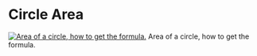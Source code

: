 # Circle Area

[![Area of a circle, how to get the formula.](http://img.youtube.com/vi/YokKp3pwVFc/0.jpg)](https://www.youtube.com/embed/YokKp3pwVFc "Area of a circle, how to get the formula.")
Area of a circle, how to get the formula.
